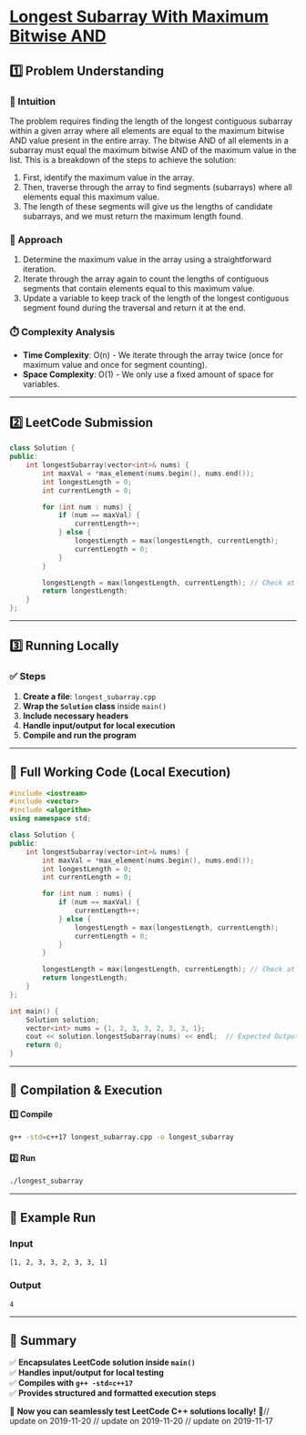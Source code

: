 # **[Longest Subarray With Maximum Bitwise AND](https://leetcode.com/problems/longest-subarray-with-maximum-bitwise-and/description/)**  

## **1️⃣ Problem Understanding**  
### **📌 Intuition**  
The problem requires finding the length of the longest contiguous subarray within a given array where all elements are equal to the maximum bitwise AND value present in the entire array. The bitwise AND of all elements in a subarray must equal the maximum bitwise AND of the maximum value in the list. This is a breakdown of the steps to achieve the solution:  
1. First, identify the maximum value in the array.  
2. Then, traverse through the array to find segments (subarrays) where all elements equal this maximum value.  
3. The length of these segments will give us the lengths of candidate subarrays, and we must return the maximum length found.

### **🚀 Approach**  
1. Determine the maximum value in the array using a straightforward iteration.
2. Iterate through the array again to count the lengths of contiguous segments that contain elements equal to this maximum value.
3. Update a variable to keep track of the length of the longest contiguous segment found during the traversal and return it at the end.

### **⏱️ Complexity Analysis**  
- **Time Complexity**: O(n) - We iterate through the array twice (once for maximum value and once for segment counting).
- **Space Complexity**: O(1) - We only use a fixed amount of space for variables.

---  

## **2️⃣ LeetCode Submission**  
```cpp
class Solution {
public:
    int longestSubarray(vector<int>& nums) {
        int maxVal = *max_element(nums.begin(), nums.end());
        int longestLength = 0;
        int currentLength = 0;

        for (int num : nums) {
            if (num == maxVal) {
                currentLength++;
            } else {
                longestLength = max(longestLength, currentLength);
                currentLength = 0;
            }
        }

        longestLength = max(longestLength, currentLength); // Check at the end of the array
        return longestLength;
    }
};
```  

---  

## **3️⃣ Running Locally**  
### **✅ Steps**  
1. **Create a file**: `longest_subarray.cpp`  
2. **Wrap the `Solution` class** inside `main()`  
3. **Include necessary headers**  
4. **Handle input/output for local execution**  
5. **Compile and run the program**  

---  

## **📝 Full Working Code (Local Execution)**  
```cpp
#include <iostream>
#include <vector>
#include <algorithm>
using namespace std;

class Solution {
public:
    int longestSubarray(vector<int>& nums) {
        int maxVal = *max_element(nums.begin(), nums.end());
        int longestLength = 0;
        int currentLength = 0;

        for (int num : nums) {
            if (num == maxVal) {
                currentLength++;
            } else {
                longestLength = max(longestLength, currentLength);
                currentLength = 0;
            }
        }

        longestLength = max(longestLength, currentLength); // Check at the end of the array
        return longestLength;
    }
};

int main() {
    Solution solution;
    vector<int> nums = {1, 2, 3, 3, 2, 3, 3, 1};
    cout << solution.longestSubarray(nums) << endl;  // Expected Output: 4
    return 0;
}
```  

---  

## **🔧 Compilation & Execution**  
#### **1️⃣ Compile**  
```bash
g++ -std=c++17 longest_subarray.cpp -o longest_subarray
```  

#### **2️⃣ Run**  
```bash
./longest_subarray
```  

---  

## **🎯 Example Run**  
### **Input**  
```
[1, 2, 3, 3, 2, 3, 3, 1]
```  
### **Output**  
```
4
```  

---  

## **📌 Summary**  
✅ **Encapsulates LeetCode solution inside `main()`**  
✅ **Handles input/output for local testing**  
✅ **Compiles with `g++ -std=c++17`**  
✅ **Provides structured and formatted execution steps**  

🚀 **Now you can seamlessly test LeetCode C++ solutions locally!** 🚀// update on 2019-11-20
// update on 2019-11-20
// update on 2019-11-17
